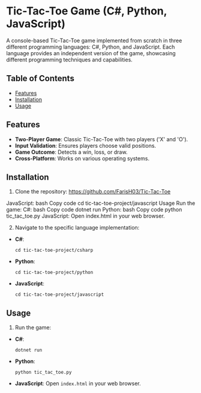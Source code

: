 # Tic-Tac-Toe Game (C#, Python, JavaScript)

A console-based Tic-Tac-Toe game implemented from scratch in three different programming languages: C#, Python, and JavaScript. Each language provides an independent version of the game, showcasing different programming techniques and capabilities.

## Table of Contents
- [Features](#features)
- [Installation](#installation)
- [Usage](#usage)

## Features
- **Two-Player Game**: Classic Tic-Tac-Toe with two players ('X' and 'O').
- **Input Validation**: Ensures players choose valid positions.
- **Game Outcome**: Detects a win, loss, or draw.
- **Cross-Platform**: Works on various operating systems.

## Installation
1. Clone the repository: https://github.com/FarisH03/Tic-Tac-Toe

JavaScript:
bash
Copy code
cd tic-tac-toe-project/javascript
Usage
Run the game:
C#:
bash
Copy code
dotnet run
Python:
bash
Copy code
python tic_tac_toe.py
JavaScript: Open index.html in your web browser.

2. Navigate to the specific language implementation:

- **C#**:
  ```
  cd tic-tac-toe-project/csharp
  ```
- **Python**:
  ```
  cd tic-tac-toe-project/python
  ```
- **JavaScript**:
  ```
  cd tic-tac-toe-project/javascript
  ```

## Usage
1. Run the game:
- **C#**:
  ```
  dotnet run
  ```
- **Python**:
  ```
  python tic_tac_toe.py
  ```
- **JavaScript**:
  Open `index.html` in your web browser.
